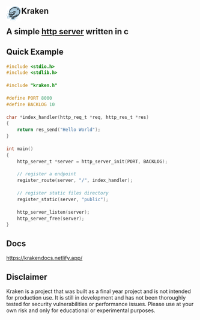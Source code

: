 <h2 align="left">
<img align="left" height="40" src="assets/kraken_logo.png">
Kraken
<h2>

A simple [http server](https://en.wikipedia.org/wiki/HTTP_server) written in c

## Quick Example

```c
#include <stdio.h>
#include <stdlib.h>

#include "kraken.h"

#define PORT 8000
#define BACKLOG 10

char *index_handler(http_req_t *req, http_res_t *res)
{
    return res_send("Hello World");
}

int main()
{
    http_server_t *server = http_server_init(PORT, BACKLOG);

    // register a endpoint
    register_route(server, "/", index_handler);

    // register static files directory
    register_static(server, "public");

    http_server_listen(server);
    http_server_free(server);
}
```

## Docs

https://krakendocs.netlify.app/

## Disclaimer

Kraken is a project that was built as a final year project and is not intended for production use. It is still in development and has not been thoroughly tested for security vulnerabilities or performance issues. Please use at your own risk and only for educational or experimental purposes.
